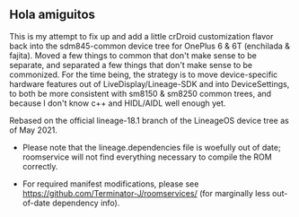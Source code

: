 ## Hola amiguitos

This is my attempt to fix up and add a little crDroid customization flavor back into the sdm845-common device tree for OnePlus 6 & 6T (enchilada & fajita).
Moved a few things to common that don't make sense to be separate, and separated a few things that don't make sense to be commonized.
For the time being, the strategy is to move device-specific hardware features out of LiveDisplay/Lineage-SDK and into DeviceSettings, 
to both be more consistent with sm8150 & sm8250 common trees, and because I don't know c++ and HIDL/AIDL well enough yet. 

Rebased on the official lineage-18.1 branch of the LineageOS device tree as of May 2021.

* Please note that the lineage.dependencies file is woefully out of date; roomservice will not find everything necessary to compile the ROM correctly.

* For required manifest modifications, please see https://github.com/Terminator-J/roomservices/ (for marginally less out-of-date dependency info).
